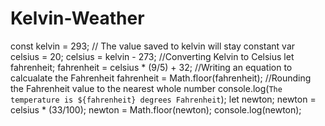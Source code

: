 # Kelvin-Weather
const kelvin = 293;
// The value saved to kelvin will stay constant
var celsius = 20;
celsius = kelvin - 273;
//Converting Kelvin to Celsius
let fahrenheit;
fahrenheit = celsius * (9/5) + 32;
//Writing an equation to calcualate the Fahrenheit
fahrenheit = Math.floor(fahrenheit);
//Rounding the Fahrenheit value to the nearest whole number
console.log(`The temperature is ${fahrenheit} degrees Fahrenheit`);
let newton;
newton = celsius * (33/100);
newton = Math.floor(newton);
console.log(newton);
